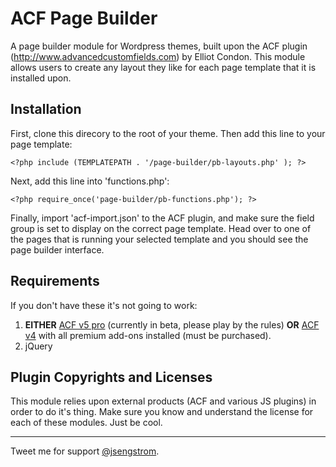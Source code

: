 ACF Page Builder
================

A page builder module for Wordpress themes, built upon the ACF plugin (http://www.advancedcustomfields.com) by Elliot Condon. This module allows users to create any layout they like for each page template that it is installed upon.

## Installation

First, clone this direcory to the root of your theme. Then add this line to your page template:

```
<?php include (TEMPLATEPATH . '/page-builder/pb-layouts.php' ); ?>
```

Next, add this line into 'functions.php':

```
<?php require_once('page-builder/pb-functions.php'); ?>
```

Finally, import 'acf-import.json' to the ACF plugin, and make sure the field group is set to display on the correct page template. Head over to one of the pages that is running your selected template and you should see the page builder interface.

## Requirements

If you don't have these it's not going to work:

1. **EITHER** [ACF v5 pro](https://github.com/AdvancedCustomFields/acf5-beta) (currently in beta, please play by the rules) **OR** [ACF v4](http://www.advancedcustomfields.com) with all premium add-ons installed (must be purchased).
2. jQuery

## Plugin Copyrights and Licenses

This module relies upon external products (ACF and various JS plugins) in order to do it's thing.
Make sure you know and understand the license for each of these modules. Just be cool.

* * *

Tweet me for support [@jsengstrom](https://twitter.com/jsengstrom).